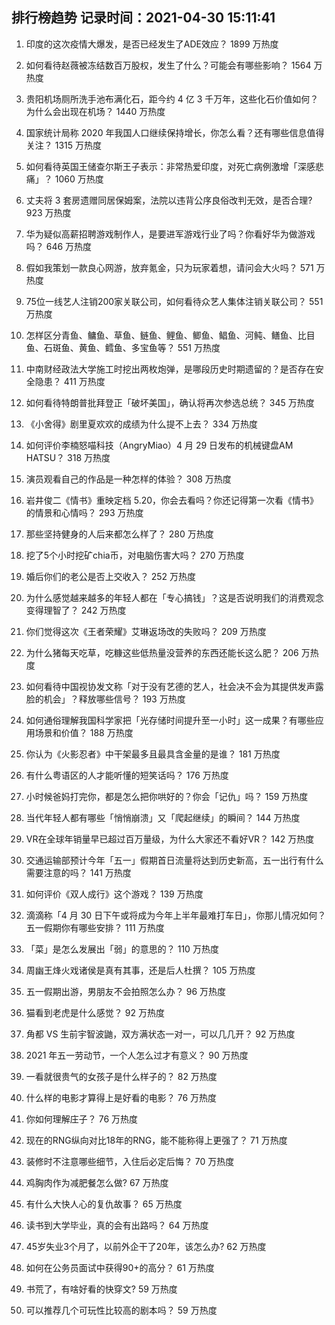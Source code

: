 
## 排行榜趋势 记录时间：2021-04-30 15:11:41
  
  1. 印度的这次疫情大爆发，是否已经发生了ADE效应？ 1899 万热度
    
  2. 如何看待赵薇被冻结数百万股权，发生了什么？可能会有哪些影响？ 1564 万热度
    
  3. 贵阳机场厕所洗手池布满化石，距今约 4 亿 3 千万年，这些化石价值如何？为什么会出现在机场？ 1440 万热度
    
  4. 国家统计局称 2020 年我国人口继续保持增长，你怎么看？还有哪些信息值得关注？ 1315 万热度
    
  5. 如何看待英国王储查尔斯王子表示：非常热爱印度，对死亡病例激增「深感悲痛」？ 1060 万热度
    
  6. 丈夫将 3 套房遗赠同居保姆案，法院以违背公序良俗改判无效，是否合理? 923 万热度
    
  7. 华为疑似高薪招聘游戏制作人，是要进军游戏行业了吗？你看好华为做游戏吗？ 646 万热度
    
  8. 假如我策划一款良心网游，放弃氪金，只为玩家着想，请问会大火吗？ 571 万热度
    
  9. 75位一线艺人注销200家关联公司，如何看待众艺人集体注销关联公司？ 551 万热度
    
  10. 怎样区分青鱼、鳙鱼、草鱼、鲢鱼、鲤鱼、鲫鱼、鲳鱼、河鲀、鳝鱼、比目鱼、石斑鱼、黄鱼、鳕鱼、多宝鱼等？ 551 万热度
    
  11. 中南财经政法大学施工时挖出两枚炮弹，是哪段历史时期遗留的？是否存在安全隐患？ 411 万热度
    
  12. 如何看待特朗普批拜登正「破坏美国」，确认将再次参选总统？ 345 万热度
    
  13. 《小舍得》剧里夏欢欢的成绩为什么提不上去？ 334 万热度
    
  14. 如何评价李楠怒喵科技（AngryMiao）4 月 29 日发布的机械键盘AM HATSU？ 318 万热度
    
  15. 演员观看自己的作品是一种怎样的体验？ 308 万热度
    
  16. 岩井俊二《情书》重映定档 5.20，你会去看吗？你还记得第一次看《情书》的情景和心情吗？ 293 万热度
    
  17. 那些坚持健身的人后来都怎么样了？ 280 万热度
    
  18. 挖了5个小时挖矿chia币，对电脑伤害大吗？ 270 万热度
    
  19. 婚后你们的老公是否上交收入？ 252 万热度
    
  20. 为什么感觉越来越多的年轻人都在「专心搞钱」？这是否说明我们的消费观念变得理智了？ 242 万热度
    
  21. 你们觉得这次《王者荣耀》艾琳返场改的失败吗？ 209 万热度
    
  22. 为什么猪每天吃草，吃糠这些低热量没营养的东西还能长这么肥？ 206 万热度
    
  23. 如何看待中国视协发文称「对于没有艺德的艺人，社会决不会为其提供发声露脸的机会」？释放哪些信号？ 193 万热度
    
  24. 如何通俗理解我国科学家把「光存储时间提升至一小时」这一成果？有哪些应用场景和价值？ 188 万热度
    
  25. 你认为《火影忍者》中干架最多且最具含金量的是谁？ 181 万热度
    
  26. 有什么粤语区的人才能听懂的短笑话吗？ 176 万热度
    
  27. 小时候爸妈打完你，都是怎么把你哄好的？你会「记仇」吗？ 159 万热度
    
  28. 当代年轻人都有哪些「悄悄崩溃」又「爬起继续」的瞬间？ 144 万热度
    
  29. VR在全球年销量早已超过百万量级，为什么大家还不看好VR？ 142 万热度
    
  30. 交通运输部预计今年「五一」假期首日流量将达到历史新高，五一出行有什么需要注意的吗？ 141 万热度
    
  31. 如何评价《双人成行》这个游戏？ 139 万热度
    
  32. 滴滴称「4 月 30 日下午或将成为今年上半年最难打车日」，你那儿情况如何？五一假期你有哪些安排？ 111 万热度
    
  33. 「菜」是怎么发展出「弱」的意思的？ 110 万热度
    
  34. 周幽王烽火戏诸侯是真有其事，还是后人杜撰？ 105 万热度
    
  35. 五一假期出游，男朋友不会拍照怎么办？ 96 万热度
    
  36. 猫看到老虎是什么感觉？ 92 万热度
    
  37. 角都 VS 生前宇智波鼬，双方满状态一对一，可以几几开？ 92 万热度
    
  38. 2021 年五一劳动节，一个人怎么过才有意义？ 90 万热度
    
  39. 一看就很贵气的女孩子是什么样子的？ 82 万热度
    
  40. 什么样的电影才算得上是好看的电影？ 76 万热度
    
  41. 你如何理解庄子？ 76 万热度
    
  42. 现在的RNG纵向对比18年的RNG，能不能称得上更强了？ 71 万热度
    
  43. 装修时不注意哪些细节，入住后必定后悔？ 70 万热度
    
  44. 鸡胸肉作为减肥餐怎么做? 67 万热度
    
  45. 有什么大快人心的复仇故事？ 65 万热度
    
  46. 读书到大学毕业，真的会有出路吗？ 64 万热度
    
  47. 45岁失业3个月了，以前外企干了20年，该怎么办? 62 万热度
    
  48. 如何在公务员面试中获得90+的高分？ 61 万热度
    
  49. 书荒了，有啥好看的快穿文? 59 万热度
    
  50. 可以推荐几个可玩性比较高的剧本吗？ 59 万热度
    